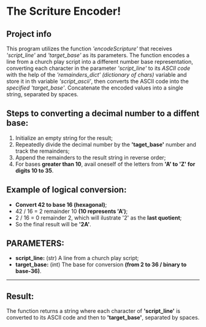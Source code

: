 # The Scriture Encoder!

## Project info

This program utilizes the function _'encodeScripture'_ that receives _'script_line'_ and _'target_base'_ as its parameters. The function encodes a line from a church play script into a different number base representation, converting each character in the parameter _'script_line'_ to its _ASCII code_ with the help of the _'remainders_dict' (dictionary of chars)_ variable and store it in th variable _'script_ascii'_, then converts the ASCII code into the _specified 'target_base'_. Concatenate the encoded values into a single string, separated by spaces.

## Steps to converting a **decimal number** to a **diffent base**:

1. Initialize an empty string for the result;
2. Repeatedly divide the decimal number by the **'taget_base'** number and track the remainders;
3. Append the remainders to the result string in reverse order;
4. For bases **greater than 10**, avail oneself of the letters from **'A' to 'Z' for digits 10 to 35**.

## Example of logical conversion:

- **Convert 42 to base 16 (hexagonal)**;
- 42 / 16 = 2 remainder 10 **(10 represents 'A')**;
- 2 / 16 = 0 remainder 2, which will ilustrate '2' as the **last quotient**;
- So the final result will be **'2A'**.

## **PARAMETERS:**

- **script_line:** (str) A line from a church play script;
- **target_base:** (int) The base for conversion **(from 2 to 36 / binary to base-36)**.

---

## Result:

The function returns a string where each character of **'script_line'** is converted to its ASCII code and then to **'target_base'**, separated by spaces.
